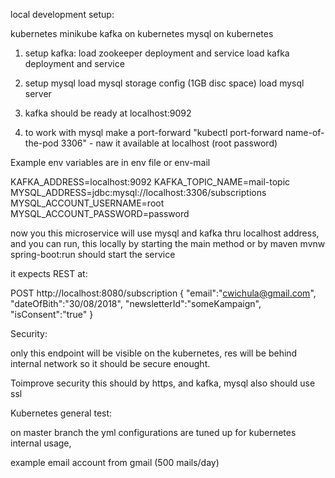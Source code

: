 local development setup:

kubernetes minikube
kafka on kubernetes
mysql on kubernetes

1. setup kafka:
    load zookeeper deployment and service
    load kafka deployment and service
2. setup mysql
    load mysql storage config (1GB disc space)
    load mysql server
    
3. kafka should be ready at localhost:9092
4. to work with mysql make a port-forward "kubectl port-forward name-of-the-pod 3306" - naw it available at localhost (root password)

Example env variables are in env file or env-mail

KAFKA_ADDRESS=localhost:9092
KAFKA_TOPIC_NAME=mail-topic
MYSQL_ADDRESS=jdbc:mysql://localhost:3306/subscriptions
MYSQL_ACCOUNT_USERNAME=root
MYSQL_ACCOUNT_PASSWORD=password

now you this microservice will use mysql and kafka thru localhost address,
and you can run, this locally by starting the main method or by maven
mvnw spring-boot:run should start the service

it expects REST at:

POST http://localhost:8080/subscription
{
	"email":"cwichula@gmail.com",
	"dateOfBith":"30/08/2018",
	"newsletterId":"someKampaign",
	"isConsent":"true"
}

Security:

only this endpoint will be visible on the kubernetes, res will be behind internal network so it should be secure enought.

Toimprove security this should by https, and kafka, mysql also should use ssl

Kubernetes general test:

on master branch the yml configurations are tuned up for kubernetes internal usage,

example email account from gmail (500 mails/day)